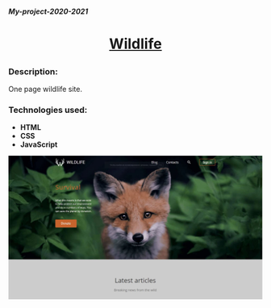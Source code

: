 ##### My-project-2020-2021

# <p align="center">[Wildlife](https://ckachok.github.io/My-project-2020-2021/wildlife/)</p>

### Description:
One page wildlife site.

### Technologies used:

- **HTML** 
- **CSS**
- **JavaScript**

![Illustration for the project](https://github.com/ckachok/My-project-2020-2021/blob/preview/image/wildlife.JPG)